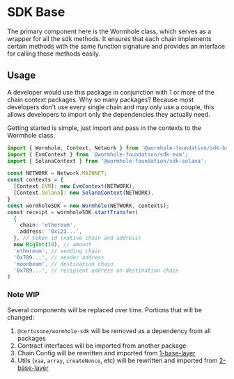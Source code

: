 # SDK Base

The primary component here is the Wormhole class, which serves as a wrapper for all the sdk methods.  It ensures that each chain implements certain methods with the same function signature and provides an interface for calling those methods easily.

## Usage

A developer would use this package in conjunction with 1 or more of the chain context packages. Why so many packages? Because most developers don't use every single chain and may only use a couple, this allows developers to import only the dependencies they actually need.

Getting started is simple, just import and pass in the contexts to the Wormhole class.

```ts
import { Wormhole, Context, Network } from '@wormhole-foundation/sdk-base';
import { EvmContext } from '@wormhole-foundation/sdk-evm';
import { SolanaContext } from '@wormhole-foundation/sdk-solana';

const NETWORK = Network.MAINNET;
const contexts = {
  [Context.EVM]: new EvmContext(NETWORK),
  [Context.Solana]: new SolanaContext(NETWORK),
}
const wormholeSDK = new Wormhole(NETWORK, contexts);
const receipt = wormholeSDK.startTransfer(
  {
    chain: 'ethereum',
    address: '0x123...',
  }, // token id (native chain and address)
  new BigInt(10), // amount
  'ethereum', // sending chain
  '0x789...', // sender address
  'moonbeam', // destination chain
  '0x789...', // recipient address on destination chain
)
```

### Note WIP

Several components will be replaced over time.  Portions that will be changed:

1. `@certusone/wormhole-sdk` will be removed as a dependency from all packages
2. Contract interfaces will be imported from another package
3. Chain Config will be rewritten and imported from [1-base-layer](https://github.com/nonergodic/sdkv2/tree/main/1-base-layer)
4. Utils (`vaa`, `array`, `createNonce`, etc) will be rewritten and imported from [2-base-layer](https://github.com/nonergodic/sdkv2/tree/main/2-definition-layer)
